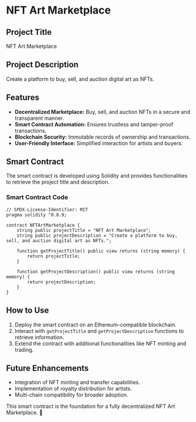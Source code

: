 # NFT Art Marketplace

## Project Title
NFT Art Marketplace

## Project Description 
Create a platform to buy, sell, and auction digital art as NFTs.

## Features
- **Decentralized Marketplace:** Buy, sell, and auction NFTs in a secure and transparent manner.
- **Smart Contract Automation:** Ensures trustless and tamper-proof transactions.
- **Blockchain Security:** Immutable records of ownership and transactions.
- **User-Friendly Interface:** Simplified interaction for artists and buyers.

## Smart Contract
The smart contract is developed using Solidity and provides functionalities to retrieve the project title and description.

### Smart Contract Code
```solidity
// SPDX-License-Identifier: MIT
pragma solidity ^0.8.9;

contract NFTArtMarketplace {
    string public projectTitle = "NFT Art Marketplace";
    string public projectDescription = "Create a platform to buy, sell, and auction digital art as NFTs.";

    function getProjectTitle() public view returns (string memory) {
        return projectTitle;
    }

    function getProjectDescription() public view returns (string memory) {
        return projectDescription;
    }
}
```

## How to Use
1. Deploy the smart contract on an Ethereum-compatible blockchain.
2. Interact with `getProjectTitle` and `getProjectDescription` functions to retrieve information.
3. Extend the contract with additional functionalities like NFT minting and trading.

## Future Enhancements
- Integration of NFT minting and transfer capabilities.
- Implementation of royalty distribution for artists.
- Multi-chain compatibility for broader adoption.

This smart contract is the foundation for a fully decentralized NFT Art Marketplace. 🚀

